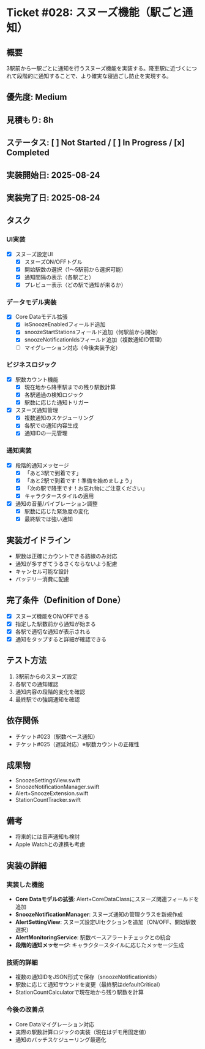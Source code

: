 # Ticket #028: スヌーズ機能（駅ごと通知）

## 概要
3駅前から一駅ごとに通知を行うスヌーズ機能を実装する。降車駅に近づくにつれて段階的に通知することで、より確実な寝過ごし防止を実現する。

## 優先度: Medium
## 見積もり: 8h
## ステータス: [ ] Not Started / [ ] In Progress / [x] Completed

## 実装開始日: 2025-08-24
## 実装完了日: 2025-08-24

## タスク
### UI実装
- [x] スヌーズ設定UI
  - [x] スヌーズON/OFFトグル
  - [x] 開始駅数の選択（1〜5駅前から選択可能）
  - [x] 通知間隔の表示（各駅ごと）
  - [x] プレビュー表示（どの駅で通知が来るか）

### データモデル実装
- [x] Core Dataモデル拡張
  - [x] isSnoozeEnabledフィールド追加
  - [x] snoozeStartStationsフィールド追加（何駅前から開始）
  - [x] snoozeNotificationIdsフィールド追加（複数通知ID管理）
  - [ ] マイグレーション対応（今後実装予定）

### ビジネスロジック
- [x] 駅数カウント機能
  - [x] 現在地から降車駅までの残り駅数計算
  - [x] 各駅通過の検知ロジック
  - [x] 駅数に応じた通知トリガー
- [x] スヌーズ通知管理
  - [x] 複数通知のスケジューリング
  - [x] 各駅での通知内容生成
  - [x] 通知IDの一元管理

### 通知実装
- [x] 段階的通知メッセージ
  - [x] 「あと3駅で到着です」
  - [x] 「あと2駅で到着です！準備を始めましょう」
  - [x] 「次の駅で降車です！お忘れ物にご注意ください」
  - [x] キャラクタースタイルの適用
- [x] 通知の音量/バイブレーション調整
  - [x] 駅数に応じた緊急度の変化
  - [x] 最終駅では強い通知

## 実装ガイドライン
- 駅数は正確にカウントできる路線のみ対応
- 通知が多すぎてうるさくならないよう配慮
- キャンセル可能な設計
- バッテリー消費に配慮

## 完了条件（Definition of Done）
- [x] スヌーズ機能をON/OFFできる
- [x] 指定した駅数前から通知が始まる
- [x] 各駅で適切な通知が表示される
- [x] 通知をタップすると詳細が確認できる

## テスト方法
1. 3駅前からのスヌーズ設定
2. 各駅での通知確認
3. 通知内容の段階的変化を確認
4. 最終駅での強調通知を確認

## 依存関係
- チケット#023（駅数ベース通知）
- チケット#025（遅延対応）※駅数カウントの正確性

## 成果物
- SnoozeSettingsView.swift
- SnoozeNotificationManager.swift
- Alert+SnoozeExtension.swift
- StationCountTracker.swift

## 備考
- 将来的には音声通知も検討
- Apple Watchとの連携も考慮

## 実装の詳細
### 実装した機能
- **Core Dataモデルの拡張**: Alert+CoreDataClassにスヌーズ関連フィールドを追加
- **SnoozeNotificationManager**: スヌーズ通知の管理クラスを新規作成
- **AlertSettingView**: スヌーズ設定UIセクションを追加（ON/OFF、開始駅数選択）
- **AlertMonitoringService**: 駅数ベースアラートチェックとの統合
- **段階的通知メッセージ**: キャラクタースタイルに応じたメッセージ生成

### 技術的詳細
- 複数の通知IDをJSON形式で保存（snoozeNotificationIds）
- 駅数に応じて通知サウンドを変更（最終駅はdefaultCritical）
- StationCountCalculatorで現在地から残り駅数を計算

### 今後の改善点
- Core Dataマイグレーション対応
- 実際の駅数計算ロジックの実装（現在はデモ用固定値）
- 通知のバッチスケジューリング最適化
